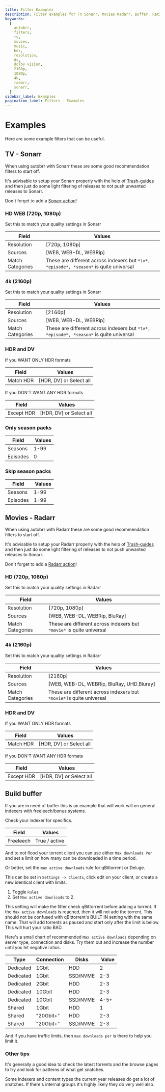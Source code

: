 ```yaml
---
title: Filter Examples
description: Filter examples for TV Sonarr, Movies Radarr, Buffer, Ratio
keywords:
  [
    autobrr,
    filters,
    tv,
    movies,
    music,
    hdr,
    resolution,
    dv,
    dolby vision,
    2160p,
    1080p,
    4k,
    radarr,
    sonarr,
  ]
sidebar_label: Examples
pagination_label: Filters - Examples
---
```


# Examples

Here are some example filters that can be useful.

## TV - Sonarr

When using autobrr with Sonarr these are some good recommendation filters to start off.

It's advisable to setup your Sonarr properly with the help of [Trash-guides](https://trash-guides.info) and then just do some light filtering of releases to not push unwanted releases to Sonarr.

Don't forget to add a [Sonarr action](/filters/actions#radarr-sonarr-lidarr-readarr-and-whisparr)!

### HD WEB (720p, 1080p)

Set this to match your quality settings in Sonarr

| Field            |  Values                                                                                |
| ---------------- | -------------------------------------------------------------------------------------- |
| Resolution       | [720p, 1080p]                                                                          |
| Sources          | [WEB, WEB-DL, WEBRip]                                                                  |
| Match Categories | These are different across indexers but `*tv*, *episode*, *season*` is quite universal |

### 4k (2160p)

Set this to match your quality settings in Sonarr

| Field            |  Values                                                                                |
| ---------------- | -------------------------------------------------------------------------------------- |
| Resolution       | [2160p]                                                                                |
| Sources          | [WEB, WEB-DL, WEBRip]                                                                  |
| Match Categories | These are different across indexers but `*tv*, *episode*, *season*` is quite universal |

### HDR and DV

If you WANT ONLY HDR formats

| Field     |  Values                 |
| --------- | ----------------------- |
| Match HDR | [HDR, DV] or Select all |

If you DON'T WANT ANY HDR formats

| Field      |  Values                 |
| ---------- | ----------------------- |
| Except HDR | [HDR, DV] or Select all |

### Only season packs

| Field    |  Values |
| -------- | ------- |
| Seasons  | 1-99    |
| Episodes | 0       |

### Skip season packs

| Field    |  Values |
| -------- | ------- |
| Seasons  | 1-99    |
| Episodes | 1-99    |

## Movies - Radarr

When using autobrr with Radarr these are some good recommendation filters to start off.

It's advisable to setup your Radarr properly with the help of [Trash-guides](https://trash-guides.info) and then just do some light filtering of releases to not push unwanted releases to Sonarr.

Don't forget to add a [Radarr action](/filters/actions#radarr-sonarr-lidarr-and-whisparr)!

### HD (720p, 1080p)

Set this to match your quality settings in Radarr

| Field            |  Values                                                              |
| ---------------- | -------------------------------------------------------------------- |
| Resolution       | [720p, 1080p]                                                        |
| Sources          | [WEB, WEB-DL, WEBRip, BluRay]                                        |
| Match Categories | These are different across indexers but `*movie*` is quite universal |

### 4k (2160p)

Set this to match your quality settings in Radarr

| Field            |  Values                                                              |
| ---------------- | -------------------------------------------------------------------- |
| Resolution       | [2160p]                                                              |
| Sources          | [WEB, WEB-DL, WEBRip, BluRay, UHD.Bluray]                            |
| Match Categories | These are different across indexers but `*movie*` is quite universal |

### HDR and DV

If you WANT ONLY HDR formats

| Field     |  Values                 |
| --------- | ----------------------- |
| Match HDR | [HDR, DV] or Select all |

If you DON'T WANT ANY HDR formats

| Field      |  Values                 |
| ---------- | ----------------------- |
| Except HDR | [HDR, DV] or Select all |

## Build buffer

If you are in need of buffer this is an example that will work will on general indexers with freeleech/bonus systems.

Check your indexer for specifics.

| Field     |  Values       |
| --------- | ------------- |
| Freeleech | True / active |

And to not flood your torrent client you can use either `Max downloads Per` and set a limit on how many can be downloaded in a time period.

Or better, set the `max active downloads` rule for qBittorrent or Deluge.

This can be set in `Settings -> Clients`, click edit on your client, or create a new identical client with limits.

1. Toggle `Rules`
2. Set `Max active downloads` to 2.

This setting will make the filter check qBittorrent before adding a torrent. If the `Max active downloads` is reached, then it will not add the torrent.
This should not be confused with qBittorrent's BUILT IN setting with the same name. That will add torrents as paused and start only after the limit is below. This will hurt your ratio BAD.

Here's a small chart of recommended `Max active downloads` depending on server type, connection and disks. Try them out and increase the number until you hit negative ratios.

| Type      | Connection | Disks    |  Value |
| --------- | ---------- | -------- | ------ |
| Dedicated | 1Gbit      | HDD      | 2      |
| Dedicated | 1Gbit      | SSD/NVME | 2-3    |
| Dedicated | 2Gbit      | HDD      | 2-3    |
| Dedicated | 10Gbit     | HDD      | 2-3    |
| Dedicated | 10Gbit     | SSD/NVME | 4-5+   |
| Shared    | 1Gbit      | HDD      | 1      |
| Shared    | "20Gbit+"  | HDD      | 2-3    |
| Shared    | "20Gbit+"  | SSD/NVME | 2-3    |

And if you have traffic limits, then `max downloads per` is there to help you limit it.

### Other tips

It's generally a good idea to check the latest torrents and the browse pages to try and look for patterns of what get snatches.

Some indexers and content types the current year releases do get a lot of snatches. If there's internal groups it's highly likely they do very well also.
